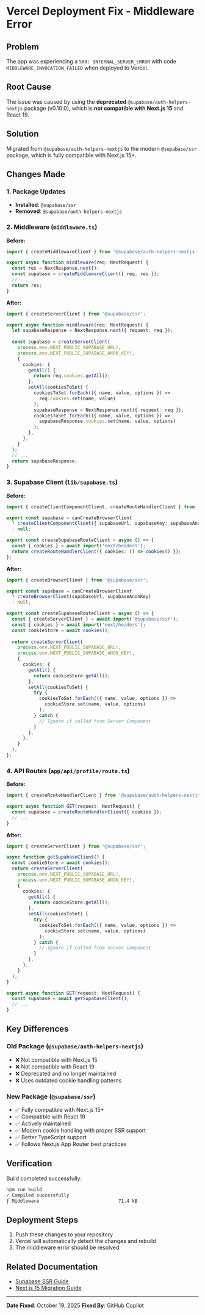 # Vercel Deployment Fix - Middleware Error

## Problem
The app was experiencing a `500: INTERNAL_SERVER_ERROR` with code `MIDDLEWARE_INVOCATION_FAILED` when deployed to Vercel.

## Root Cause
The issue was caused by using the **deprecated** `@supabase/auth-helpers-nextjs` package (v0.10.0), which is **not compatible with Next.js 15** and React 19.

## Solution
Migrated from `@supabase/auth-helpers-nextjs` to the modern `@supabase/ssr` package, which is fully compatible with Next.js 15+.

## Changes Made

### 1. Package Updates
- **Installed**: `@supabase/ssr`
- **Removed**: `@supabase/auth-helpers-nextjs`

### 2. Middleware (`middleware.ts`)
**Before:**
```typescript
import { createMiddlewareClient } from '@supabase/auth-helpers-nextjs';

export async function middleware(req: NextRequest) {
  const res = NextResponse.next();
  const supabase = createMiddlewareClient({ req, res });
  // ...
  return res;
}
```

**After:**
```typescript
import { createServerClient } from '@supabase/ssr';

export async function middleware(req: NextRequest) {
  let supabaseResponse = NextResponse.next({ request: req });
  
  const supabase = createServerClient(
    process.env.NEXT_PUBLIC_SUPABASE_URL!,
    process.env.NEXT_PUBLIC_SUPABASE_ANON_KEY!,
    {
      cookies: {
        getAll() {
          return req.cookies.getAll();
        },
        setAll(cookiesToSet) {
          cookiesToSet.forEach(({ name, value, options }) => 
            req.cookies.set(name, value)
          );
          supabaseResponse = NextResponse.next({ request: req });
          cookiesToSet.forEach(({ name, value, options }) =>
            supabaseResponse.cookies.set(name, value, options)
          );
        },
      },
    }
  );
  // ...
  return supabaseResponse;
}
```

### 3. Supabase Client (`lib/supabase.ts`)

**Before:**
```typescript
import { createClientComponentClient, createRouteHandlerClient } from '@supabase/auth-helpers-nextjs';

export const supabase = canCreateBrowserClient
  ? createClientComponentClient({ supabaseUrl, supabaseKey: supabaseAnonKey })
  : null;

export const createSupabaseRouteClient = async () => {
  const { cookies } = await import('next/headers');
  return createRouteHandlerClient({ cookies: () => cookies() });
};
```

**After:**
```typescript
import { createBrowserClient } from '@supabase/ssr';

export const supabase = canCreateBrowserClient
  ? createBrowserClient(supabaseUrl, supabaseAnonKey)
  : null;

export const createSupabaseRouteClient = async () => {
  const { createServerClient } = await import('@supabase/ssr');
  const { cookies } = await import('next/headers');
  const cookieStore = await cookies();
  
  return createServerClient(
    process.env.NEXT_PUBLIC_SUPABASE_URL!,
    process.env.NEXT_PUBLIC_SUPABASE_ANON_KEY!,
    {
      cookies: {
        getAll() {
          return cookieStore.getAll();
        },
        setAll(cookiesToSet) {
          try {
            cookiesToSet.forEach(({ name, value, options }) =>
              cookieStore.set(name, value, options)
            );
          } catch {
            // Ignore if called from Server Component
          }
        },
      },
    }
  );
};
```

### 4. API Routes (`app/api/profile/route.ts`)

**Before:**
```typescript
import { createRouteHandlerClient } from '@supabase/auth-helpers-nextjs';

export async function GET(request: NextRequest) {
  const supabase = createRouteHandlerClient({ cookies });
  // ...
}
```

**After:**
```typescript
import { createServerClient } from '@supabase/ssr';

async function getSupabaseClient() {
  const cookieStore = await cookies();
  return createServerClient(
    process.env.NEXT_PUBLIC_SUPABASE_URL!,
    process.env.NEXT_PUBLIC_SUPABASE_ANON_KEY!,
    {
      cookies: {
        getAll() {
          return cookieStore.getAll();
        },
        setAll(cookiesToSet) {
          try {
            cookiesToSet.forEach(({ name, value, options }) =>
              cookieStore.set(name, value, options)
            );
          } catch {
            // Ignore if called from Server Component
          }
        },
      },
    }
  );
}

export async function GET(request: NextRequest) {
  const supabase = await getSupabaseClient();
  // ...
}
```

## Key Differences

### Old Package (`@supabase/auth-helpers-nextjs`)
- ❌ Not compatible with Next.js 15
- ❌ Not compatible with React 19
- ❌ Deprecated and no longer maintained
- ❌ Uses outdated cookie handling patterns

### New Package (`@supabase/ssr`)
- ✅ Fully compatible with Next.js 15+
- ✅ Compatible with React 19
- ✅ Actively maintained
- ✅ Modern cookie handling with proper SSR support
- ✅ Better TypeScript support
- ✅ Follows Next.js App Router best practices

## Verification
Build completed successfully:
```bash
npm run build
✓ Compiled successfully
ƒ Middleware                             71.4 kB
```

## Deployment Steps
1. Push these changes to your repository
2. Vercel will automatically detect the changes and rebuild
3. The middleware error should be resolved

## Related Documentation
- [Supabase SSR Guide](https://supabase.com/docs/guides/auth/server-side/nextjs)
- [Next.js 15 Migration Guide](https://nextjs.org/docs/app/building-your-application/upgrading/version-15)

---
**Date Fixed**: October 19, 2025
**Fixed By**: GitHub Copilot
